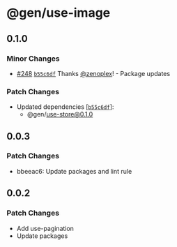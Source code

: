 # @gen/use-image

## 0.1.0

### Minor Changes

- [#248](https://github.com/zenoplex/react-hooks/pull/248) [`b55c6df`](https://github.com/zenoplex/react-hooks/commit/b55c6df13839004e78db25fcff418dde6b420433) Thanks [@zenoplex](https://github.com/zenoplex)! - Package updates

### Patch Changes

- Updated dependencies [[`b55c6df`](https://github.com/zenoplex/react-hooks/commit/b55c6df13839004e78db25fcff418dde6b420433)]:
  - @gen/use-store@0.1.0

## 0.0.3

### Patch Changes

- bbeeac6: Update packages and lint rule

## 0.0.2

### Patch Changes

- Add use-pagination
- Update packages
